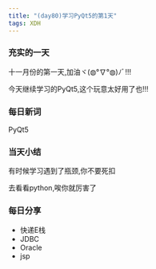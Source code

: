 ```yaml
---  
title: "(day80)学习PyQt5的第1天"   
tags: XDH    
---  
```


### 充实的一天
十一月份的第一天,加油ヾ(◍°∇°◍)ﾉﾞ!!!

今天继续学习的PyQt5,这个玩意太好用了也!!!

### 每日新词

PyQt5
### 当天小结

有时候学习遇到了瓶颈,你不要死扣

去看看python,唉你就厉害了

### 每日分享
- 快递E栈
- JDBC
- Oracle
- jsp